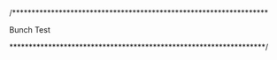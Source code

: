 /******************************************************************

Bunch
Test

******************************************************************/
